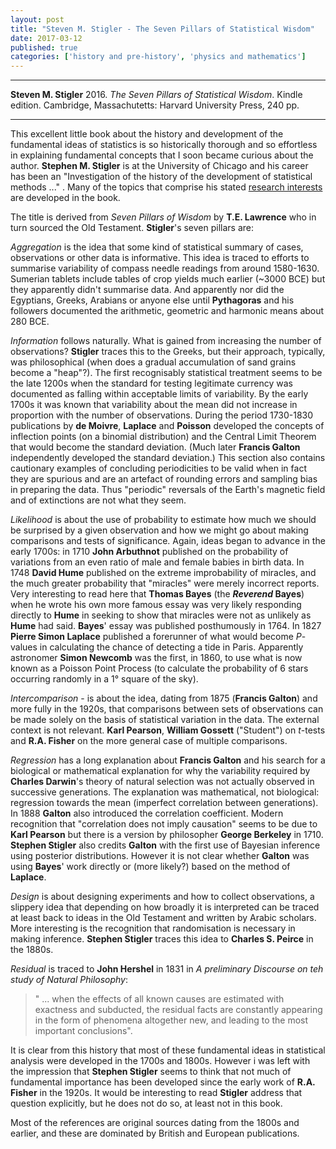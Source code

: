 ```yaml
---
layout: post
title: "Steven M. Stigler - The Seven Pillars of Statistical Wisdom"
date: 2017-03-12
published: true
categories: ['history and pre-history', 'physics and mathematics']
---
```



***
<b>Steven M. Stigler</b> 2016. _The Seven Pillars of Statistical Wisdom_. Kindle edition. Cambridge, Massachutetts: Harvard University Press, 240 pp.

***

This excellent little book about the history and development of the fundamental ideas of statistics is so historically thorough and so effortless in explaining fundamental concepts that I soon became curious about the author.  **Stephen M. Stigler**  is at the University of Chicago and his career has been an "Investigation of the history of the development of statistical methods ..." . Many of the topics that comprise his stated  [research interests](https://galton.uchicago.edu/~stigler/) are developed in the book.

The title is derived from _Seven Pillars of Wisdom_ by **T.E. Lawrence** who in turn sourced the Old Testament.  **Stigler**'s seven pillars are:

_Aggregation_  is the idea that some kind of statistical summary  of cases, observations or other data is informative.    This idea is traced to efforts to summarise variability of compass needle readings from around 1580-1630.   Sumerian tablets include tables of crop yields much earlier (~3000 BCE) but they apparently didn't summarise data. And apparently nor did the Egyptians, Greeks, Arabians or anyone else until **Pythagoras** and his followers documented the arithmetic, geometric and harmonic means about 280 BCE.

_Information_ follows naturally.  What is gained from increasing the number of observations?  **Stigler** traces this to the Greeks, but their approach, typically, was  philosophical (when does a gradual accumulation of sand grains become a "heap"?).  The first recognisably statistical treatment seems to be the late 1200s when the standard for testing legitimate currency  was documented as falling within acceptable limits of variability.  By the early 1700s it was known that variability about the mean did not increase in proportion with the number of observations. During the period 1730-1830 publications by **de Moivre**, **Laplace** and **Poisson** developed the concepts of inflection points (on a binomial distribution) and the Central Limit Theorem that would become the standard deviation.  (Much later **Francis Galton** independently developed the standard deviation.)  This section also contains cautionary examples of concluding periodicities to be valid when in fact they are spurious and are an artefact of rounding errors and sampling bias in preparing the data.  Thus "periodic" reversals of the Earth's magnetic field and of extinctions are not what they seem. 

_Likelihood_ is  about the use of probability to estimate how much we should be surprised by a given observation and how we might go about making comparisons and tests of significance.  Again, ideas began to advance in the early 1700s: in 1710 **John Arbuthnot** published on the probability of variations from an even ratio of male and female babies in birth data.  In 1748 **David Hume** published on the extreme improbability of miracles, and the much greater probability that "miracles" were merely incorrect reports.  Very interesting to read here that **Thomas Bayes**  (the **_Reverend_ Bayes**) when he wrote his own more famous essay was very likely responding directly to **Hume** in seeking to show that miracles were not as unlikely as **Hume** had said.   **Bayes**' essay was published posthumously in 1764.  In 1827 **Pierre Simon Laplace** published a forerunner of what would become _P_-values in calculating the chance of detecting a tide in Paris.  Apparently astronomer **Simon Newcomb** was the first, in 1860, to use what is now known as a Poisson Point Process (to calculate the probability of 6 stars occurring randomly in a 1° square of the sky).

_Intercomparison_ - is about the idea, dating from 1875 (**Francis Galton**) and more fully in the 1920s, that comparisons between sets of observations can be made solely on the basis of statistical variation in the data.  The external context is not relevant.  **Karl Pearson**, **William Gossett** ("Student") on _t_-tests and **R.A. Fisher** on the more general case of multiple comparisons.   

_Regression_ has a long explanation about **Francis Galton** and his search for a biological or mathematical explanation for why the  variability required by **Charles Darwin**'s theory of natural selection was not actually observed in successive generations.  The explanation was mathematical, not biological: regression towards the mean (imperfect correlation between generations).  In 1888 **Galton** also introduced the correlation coefficient.  Modern recognition that "correlation does not imply causation" seems to be due to **Karl Pearson** but there is a version by philosopher **George Berkeley** in 1710.  **Stephen Stigler** also credits **Galton** with the first use of Bayesian inference using  posterior distributions.  However it is not clear whether **Galton** was using **Bayes**' work directly or (more likely?)  based on the method of **Laplace**.

_Design_ is about designing experiments and how to collect observations, a slippery idea that depending on how broadly it is interpreted can be traced at least back to ideas in the Old Testament and written by Arabic scholars.  More interesting is the recognition that randomisation is necessary in making inference.  **Stephen Stigler**  traces this idea to **Charles S. Peirce** in the 1880s.

_Residual_ is traced to **John Hershel** in 1831 in _A preliminary Discourse on teh study of Natural Philosophy_: 
> " ... when the effects of all known causes are estimated with exactness and subducted, the residual facts are constantly appearing in the form of phenomena altogether new, and leading to the most important conclusions".

It is clear from this history that most of these fundamental ideas in statistical analysis were developed in the 1700s and 1800s.  However i was left with the impression that **Stephen Stigler** seems to think that not much of fundamental importance has been developed since the early work of **R.A. Fisher** in the 1920s.  It would be interesting to read **Stigler** address that question explicitly, but he does not do so, at least not in this book.

Most of the references are original sources dating from the 1800s and earlier,  and  these are dominated by British and European publications.
